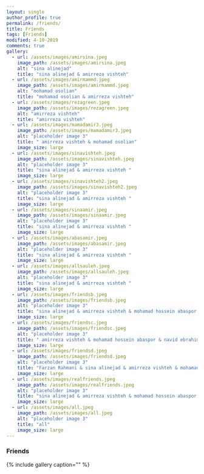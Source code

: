 ```yaml
---
layout: single
author_profile: true
permalink: /friends/
title: Friends
tags: [Friends]
modified: 4-10-2019
comments: true
gallery:
  - url: /assets/images/amirsina.jpeg
    image_path: /assets/images/amirsina.jpeg
    alt: "sina alinejad"
    title: "sina alinejad & amirreza vishteh"
  - url: /assets/images/amirmammd.jpeg
    image_path: /assets/images/amirmammd.jpeg
    alt: "mohamad osolian"
    title: "mohamad osolian & amirreza vishteh"
  - url: /assets/images/rezagreen.jpeg 
    image_path: /assets/images/rezagreen.jpeg 
    alt: "amirreza vishteh"
    title: "amirreza vishteh"    
  - url: /assets/images/mamadamir3.jpeg
    image_path: /assets/images/mamadamir3.jpeg
    alt: "placeholder image 3"
    title: " amirreza vishteh & mohamad osolian"
    image_size: large
  - url: /assets/images/sinavishteh.jpeg
    image_path: /assets/images/sinavishteh.jpeg
    alt: "placeholder image 3"
    title: "sina alinejad & amirreza vishteh "
    image_size: large
  - url: /assets/images/sinavishteh2.jpeg
    image_path: /assets/images/sinavishteh2.jpeg
    alt: "placeholder image 3"
    title: "sina alinejad & amirreza vishteh "
    image_size: large
  - url: /assets/images/sinaamir.jpeg
    image_path: /assets/images/sinaamir.jpeg
    alt: "placeholder image 3"
    title: "sina alinejad & amirreza vishteh "
    image_size: large
  - url: /assets/images/abasamir.jpeg
    image_path: /assets/images/abasamir.jpeg
    alt: "placeholder image 3"
    title: "sina alinejad & amirreza vishteh "
    image_size: large
  - url: /assets/images/allsauleh.jpeg
    image_path: /assets/images/allsauleh.jpeg
    alt: "placeholder image 3"
    title: "sina alinejad & amirreza vishteh "
    image_size: large
  - url: /assets/images/friendsb.jpeg
    image_path: /assets/images/friendsb.jpeg
    alt: "placeholder image 3"
    title: "sina alinejad & amirreza vishteh & mohamad hossein abaspor & navid ebrahimi & mohamad osolian"
    image_size: large
  - url: /assets/images/friendsc.jpeg
    image_path: /assets/images/friendsc.jpeg
    alt: "placeholder image 3"
    title: " amirreza vishteh & mohamad hossein abaspor & navid ebrahimi & vahid"
    image_size: large
  - url: /assets/images/friendsd.jpeg
    image_path: /assets/images/friendsd.jpeg
    alt: "placeholder image 3"
    title: "Farzan Rahmani & sina alinejad & amirreza vishteh & mohamad hossein abaspor & navid ebrahimi & vahid"
    image_size: large
  - url: /assets/images/realfriends.jpeg
    image_path: /assets/images/realfriends.jpeg
    alt: "placeholder image 3"
    title: "sina alinejad & amirreza vishteh & mohamad hossein abaspor & navid ebrahimi & vahid"
    image_size: large
  - url: /assets/images/all.jpeg
    image_path: /assets/images/all.jpeg
    alt: "placeholder image 3"
    title: "all"
    image_size: large
---
```


### Friends


{% include gallery caption="" %}